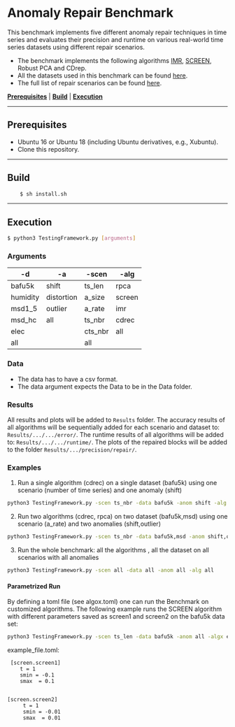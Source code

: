 # Anomaly Repair Benchmark 
This benchmark implements five different anomaly repair techniques in time series and evaluates their precision and runtime on various real-world time series datasets using different repair scenarios.

- The benchmark implements the following algorithms [IMR](https://www.vldb.org/pvldb/vol10/p1046-song.pdf), [SCREEN](https://dl.acm.org/doi/pdf/10.1145/2723372.2723730), Robust PCA and CDrep.
- All the datasets used in this benchmark can be found [here](https://github.com/althausLuca/RepairBenchmark/tree/master/Data).
- The full list of repair scenarios can be found [here](https://github.com/althausLuca/RepairBenchmark/blob/master/Scenarios/README.md).


[**Prerequisites**](#prerequisites) | [**Build**](#build) | [**Execution**](#execution) 

___

## Prerequisites
- Ubuntu 16 or Ubuntu 18 (including Ubuntu derivatives, e.g., Xubuntu).
- Clone this repository.

___

## Build
```bash
    $ sh install.sh
```
___
## Execution
```bash
$ python3 TestingFramework.py [arguments]
```
### Arguments


 | -d  | -a  | -scen | -alg | 
 | -------- | -------- | -------- | -------- | 
 | bafu5k     | shift   |ts_len     | rpca
 | humidity   |distortion  |  a_size | screen
 | msd1_5     | outlier    | a_rate | imr
 | msd_hc     | all        | ts_nbr | cdrec
 |  elec      |            |  cts_nbr | all
 |   all      |             | all |      


### Data

- The data has to have a csv format.
- The data argument expects the Data to be in the Data folder.


### Results
All results and plots will be added to `Results` folder. The accuracy results of all algorithms will be sequentially added for each scenario and dataset to: `Results/.../.../error/`. The runtime results of all algorithms will be added to: `Results/.../.../runtime/`. The plots of the repaired blocks will be added to the folder `Results/.../precision/repair/`.


### Examples
1.  Run a single algorithm (cdrec) on a single dataset (bafu5k) using one scenario (number of time series) and one anomaly (shift)

```bash
python3 TestingFramework.py -scen ts_nbr -data bafu5k -anom shift -alg cdrec
```
2. Run two algorithms (cdrec, rpca) on two dataset (bafu5k,msd) using one scenario (a_rate) and two anomalies (shift,outlier)

```bash
python3 TestingFramework.py -scen ts_nbr -data bafu5k,msd -anom shift,outlier -alg cdrec,rpca
```
 3. Run the whole benchmark: all the algorithms , all the dataset on all scenarios with all anomalies

```bash
python3 TestingFramework.py -scen all -data all -anom all -alg all
```

#### Parametrized Run
  By defining a toml file (see algox.toml) one can run the Benchmark on customized algorithms.
  The following example runs the SCREEN algorithm with different parameters saved as screen1 and screen2
  on the bafu5k data set:
```bash
python3 TestingFramework.py -scen ts_len -data bafu5k -anom all -algx example_file
```
example_file.toml:
```tom
 [screen.screen1]
    t = 1
    smin = -0.1
    smax  = 0.1


[screen.screen2]
     t = 1
     smin = -0.01
     smax  = 0.01
```

